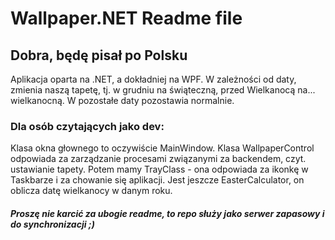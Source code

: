 ﻿# Wallpaper.NET Readme file
## Dobra, będę pisał po Polsku

Aplikacja oparta na .NET, a dokładniej na WPF. W zależności od daty, zmienia naszą tapetę, tj. w grudniu na świąteczną, przed Wielkanocą na... wielkanocną. W pozostałe daty pozostawia normalnie.

### Dla osób czytających jako dev:

Klasa okna głownego to oczywiście MainWindow. Klasa WallpaperControl odpowiada za zarządzanie procesami związanymi za backendem, czyt. ustawianie tapety. Potem mamy TrayClass - ona odpowiada za ikonkę w Taskbarze i za chowanie się aplikacji. Jest jeszcze EasterCalculator, on oblicza datę wielkanocy w danym roku.

##### Proszę nie karcić za ubogie readme, to repo służy jako serwer zapasowy i do synchronizacji ;)